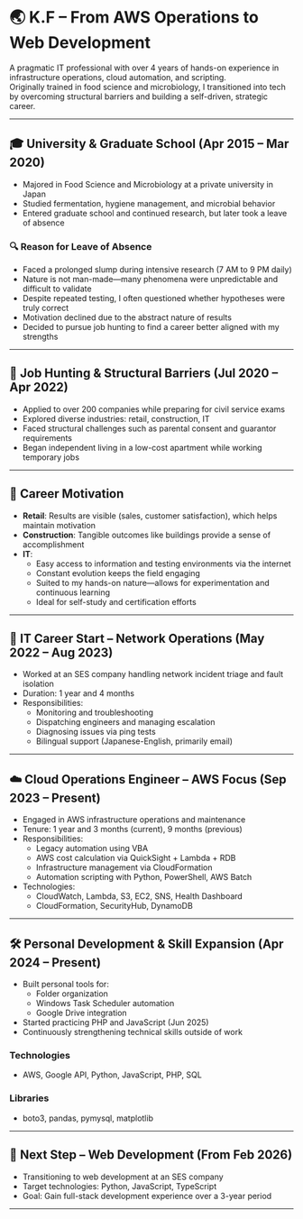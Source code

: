 # 🌏 K.F – From AWS Operations to Web Development

A pragmatic IT professional with over 4 years of hands-on experience in infrastructure operations, cloud automation, and scripting.  
Originally trained in food science and microbiology, I transitioned into tech by overcoming structural barriers and building a self-driven, strategic career.

---

## 🎓 University & Graduate School (Apr 2015 – Mar 2020)

- Majored in Food Science and Microbiology at a private university in Japan  
- Studied fermentation, hygiene management, and microbial behavior  
- Entered graduate school and continued research, but later took a leave of absence

### 🔍 Reason for Leave of Absence

- Faced a prolonged slump during intensive research (7 AM to 9 PM daily)  
- Nature is not man-made—many phenomena were unpredictable and difficult to validate  
- Despite repeated testing, I often questioned whether hypotheses were truly correct  
- Motivation declined due to the abstract nature of results  
- Decided to pursue job hunting to find a career better aligned with my strengths

---

## 🚪 Job Hunting & Structural Barriers (Jul 2020 – Apr 2022)

- Applied to over 200 companies while preparing for civil service exams  
- Explored diverse industries: retail, construction, IT  
- Faced structural challenges such as parental consent and guarantor requirements  
- Began independent living in a low-cost apartment while working temporary jobs

---

## 🎯 Career Motivation

- **Retail**: Results are visible (sales, customer satisfaction), which helps maintain motivation  
- **Construction**: Tangible outcomes like buildings provide a sense of accomplishment  
- **IT**:  
  - Easy access to information and testing environments via the internet  
  - Constant evolution keeps the field engaging  
  - Suited to my hands-on nature—allows for experimentation and continuous learning  
  - Ideal for self-study and certification efforts

---

## 🧠 IT Career Start – Network Operations (May 2022 – Aug 2023)

- Worked at an SES company handling network incident triage and fault isolation  
- Duration: 1 year and 4 months  
- Responsibilities:
  - Monitoring and troubleshooting  
  - Dispatching engineers and managing escalation  
  - Diagnosing issues via ping tests  
  - Bilingual support (Japanese-English, primarily email)

---

## ☁️ Cloud Operations Engineer – AWS Focus (Sep 2023 – Present)

- Engaged in AWS infrastructure operations and maintenance  
- Tenure: 1 year and 3 months (current), 9 months (previous)  
- Responsibilities:
  - Legacy automation using VBA  
  - AWS cost calculation via QuickSight + Lambda + RDB  
  - Infrastructure management via CloudFormation  
  - Automation scripting with Python, PowerShell, AWS Batch  
- Technologies:
  - CloudWatch, Lambda, S3, EC2, SNS, Health Dashboard  
  - CloudFormation, SecurityHub, DynamoDB

---

## 🛠️ Personal Development & Skill Expansion (Apr 2024 – Present)

- Built personal tools for:
  - Folder organization  
  - Windows Task Scheduler automation  
  - Google Drive integration  
- Started practicing PHP and JavaScript (Jun 2025)  
- Continuously strengthening technical skills outside of work

### Technologies
- AWS, Google API, Python, JavaScript, PHP, SQL

### Libraries
- boto3, pandas, pymysql, matplotlib

---

## 📅 Next Step – Web Development (From Feb 2026)

- Transitioning to web development at an SES company  
- Target technologies: Python, JavaScript, TypeScript  
- Goal: Gain full-stack development experience over a 3-year period

---
